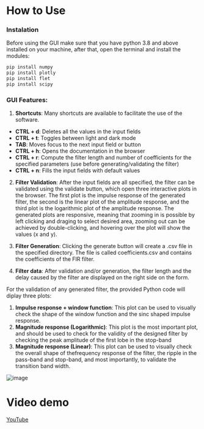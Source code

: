 # How to Use
### Instalation
Before using the GUI make sure that you have python 3.8 and above installed on your machine, after that, open the terminal and install the modules:
```bash
pip install numpy
pip install plotly
pip install flet
pip install scipy
```

### GUI Features:
1. **Shortcuts**: Many shortcuts are available to facilitate the use of the software.
* **CTRL + d**: Deletes all the values in the input fields
* **CTRL + t**: Toggles between light and dark mode
* **TAB**: Moves focus to the next input field or button
* **CTRL + h**: Opens the documentation in the browser
* **CTRL + r**: Compute the filter length and number of coefficients for the specified parameters (use before generating/validating the filter)
* **CTRL + n**: Fills the input fields with default values


2. __**Filter Validation**__: After the input fields are all specified, the filter can be validated using the validate button, which open three interactive plots in the browser.
The first plot is the impulse response of the generated filter, the second is the linear plot of the amplitude response, and the third plot is the logarithmic plot of the amplitude response.
The generated plots are responsive, meaning that zooming in is possible by left clicking and draging to select desired area, zooming out can be achieved by double-clicking, and hovering over the plot will show the values (x and y).

4. __**Filter Generation**__: Clicking the generate button will create a .csv file in the specified directory. The file is called coefficients.csv and contains the coefficients of the FIR filter.

5. __**Filter data**__: After validation and/or generation, the filter length and the delay caused by the filter are displayed on the right side on the form.




For the validation of any generated filter, the provided Python code will diplay three plots:

1. **Impulse response + window function**: This plot can be used to visually check the shape of the window function and the sinc shaped impulse response.
1. **Magnitude response (Logarithmic)**: This plot is the most important plot, and should be used to check for the validity of the designed filter by checking the peak amplitude of the first lobe in the stop-band
1. **Magnitude response (Linear)**: This plot can be used to visually check the overall shape of thefrequency response of the filter, the ripple in the pass-band and stop-band, and most importantly, to validate the transition band width.





![image](https://github.com/Fadi-Eid/DigitalFilterDesign/assets/113466842/0df91bc5-6b6b-4194-a81a-8c6dace6d628)


# Video demo
[YouTube](https://youtu.be/WzR1Gm4fmk0)
